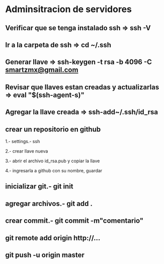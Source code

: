# Adminsitracion de servidores

## Verificar que se tenga instalado ssh => ssh -V

## Ir a la carpeta de ssh => cd ~/.ssh

## Generar llave => ssh-keygen -t rsa -b 4096 -C smartzmx@gmail.com

## Revisar que llaves estan creadas y actualizarlas => eval "$(ssh-agent-s)"

## Agregar la llave creada => ssh-add~/.ssh/id_rsa 

## crear un repositorio en github

1.- settings.- ssh

2.- crear llave nueva

3.- abrir el archivo id_rsa.pub y copiar la llave

4.- ingresarla a github con su nombre, guardar

## inicializar git.- git init

## agregar archivos.- git add .

## crear commit.- git commit -m"comentario"

## git remote add origin http://...

## git push -u origin master
